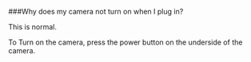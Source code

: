 ###Why does my camera not turn on when I plug in?

This is normal.

To Turn on the camera, press the power button on the underside of the camera.
